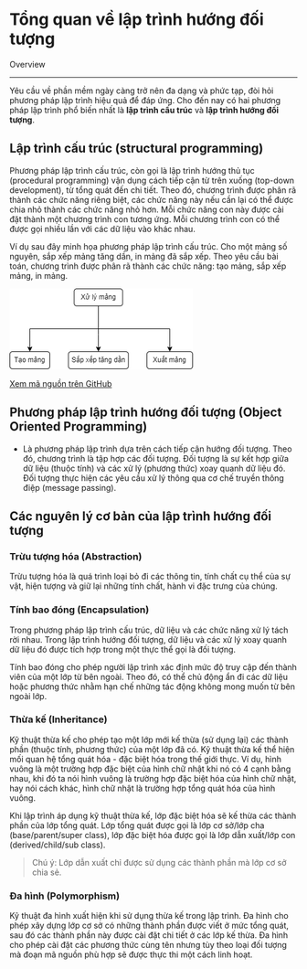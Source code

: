 # Tổng quan về lập trình hướng đối tượng

Overview

---

Yêu cầu về phần mềm ngày càng trở nên đa dạng và phức tạp, đòi hỏi phương pháp lập trình hiệu quả để đáp ứng. Cho đến nay có hai phương pháp lập trình phổ biến nhất là **lập trình cấu trúc** và **lập trình hướng đối tượng**.

## Lập trình cấu trúc (structural programming)

Phương pháp lập trình cấu trúc, còn gọi là lập trình hướng thủ tục (procedural programming) vận dụng cách tiếp cận từ trên xuống (top-down development), từ tổng quát đến chi tiết. Theo đó, chương trình được phân rã thành các chức năng riêng biệt, các chức năng này nếu cần lại có thể được chia nhỏ thành các chức năng nhỏ hơn. Mỗi chức năng con này được cài đặt thành một chương trình con tương ứng. Mỗi chương trình con có thể được gọi nhiều lần với các dữ liệu vào khác nhau.

Ví dụ sau đây minh họa phương pháp lập trình cấu trúc. Cho một mảng số nguyên, sắp xếp mảng tăng dần, in mảng đã sắp xếp. Theo yêu cầu bài toán, chương trình được phân rã thành các chức năng: tạo mảng, sắp xếp mảng, in mảng.

<img src="code/structured-programming/img/top-down-approach.png" class="center">

[Xem mã nguồn trên GitHub](https://github.com/nd-hung/oop/blob/main/docs/topics/overview/code/structured-programming/Program.cs)

## Phương pháp lập trình hướng đối tượng (Object Oriented Programming)

- Là phương pháp lập trình dựa trên cách tiếp cận hướng đối tượng. Theo đó, chương trình là tập hợp các đối tượng. Đối tượng là sự kết hợp giữa dữ liệu (thuộc tính) và các xử lý (phương thức) xoay quanh dữ liệu đó. Đối tượng thực hiện các yêu cầu xử lý thông qua cơ chế truyền thông điệp (message passing).

## Các nguyên lý cơ bản của lập trình hướng đối tượng

### Trừu tượng hóa (Abstraction)

Trừu tượng hóa là quá trình loại bỏ đi các thông tin, tính chất cụ thể của sự vật, hiện tượng và
giữ lại những tính chất, hành vi đặc trưng của chúng.

### Tính bao đóng (Encapsulation)

Trong phương pháp lập trình cấu trúc, dữ liệu và các chức năng xử lý tách rời nhau. Trong lập trình hướng đối tượng, dữ liệu và các xử lý xoay quanh dữ liệu đó được tích hợp trong một thực thể gọi là đối tượng.

Tính bao đóng cho phép người lập trình xác định mức độ truy cập đến thành viên của một lớp từ bên ngoài.
Theo đó, có thể chủ động ẩn đi các dữ liệu hoặc phương thức nhằm hạn chế những tác động không mong muốn từ bên ngoài lớp.

### Thừa kế (Inheritance)

Kỹ thuật thừa kế cho phép tạo một lớp mới kế thừa (sử dụng lại) các thành phần (thuộc tính, phương thức) của một lớp đã có. Kỹ thuật thừa kế thể hiện mối quan hệ tổng quát hóa - đặc biệt hóa trong thế giới thực. Ví dụ, hình vuông là một trường hợp đặc biệt của hình chữ nhật khi nó có 4 cạnh bằng nhau, khi đó ta nói hình vuông là trường hợp đặc biệt hóa của hình chữ nhật, hay nói cách khác, hình chữ nhật là trường hợp tổng quát hóa của hình vuông.

Khi lập trình áp dụng kỹ thuật thừa kế, lớp đặc biệt hóa sẽ kế thừa các thành phần của lớp tổng quát. Lớp tổng quát được gọi là lớp cơ sở/lớp cha (base/parent/super class), lớp đặc biệt hóa được gọi là lớp dẫn xuất/lớp con (derived/child/sub class).

> Chú ý: Lớp dẫn xuất chỉ được sử dụng các thành phần mà lớp cơ sở chia sẻ.

### Đa hình (Polymorphism)

Kỹ thuật đa hình xuất hiện khi sử dụng thừa kế trong lập trình. Đa hình cho phép xây dựng lớp cơ sở có những thành phần được viết ở mức tổng quát, sau đó các thành phần này được cài đặt chi tiết ở các lớp kế thừa. Đa hình cho phép cài đặt các phương thức cùng tên nhưng tùy theo loại đối tượng mà đoạn mã nguồn phù hợp sẽ được thực thi một cách linh hoạt.